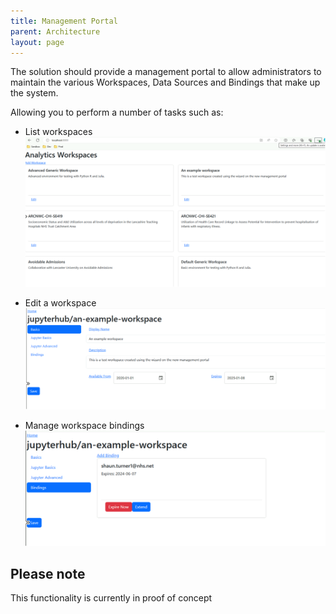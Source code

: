 ```yaml
---
title: Management Portal
parent: Architecture
layout: page
---
```


The solution should provide a management portal to allow administrators to maintain the various Workspaces, Data Sources and Bindings that make up the system.


Allowing you to perform a number of tasks such as:
* List workspaces
![Listing Workspaces](./Management-Portal/listing-workspaces.png)


* Edit a workspace 
![Edit a workspace](./Management-Portal/edit-workspace.png)

* Manage workspace bindings
![Manage workspace bindings](./Management-Portal/manage-bindings.png)

## Please note
This functionality is currently in proof of concept